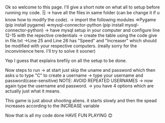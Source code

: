 Ok so welcome to this page.
I'll give a short note on what all to setup before running my code. 🗒️
 -> have all the files in same folder (can be change it if u know how to modify the code). 
 -> import the following modules
    =>Pygame (pip install pygame)
    =>mysql-connector-python (pip install mysql-connector-python)
 -> have mysql setup in your computer and configure line 12-15 with the repective credentials
 -> create the table using the code give in file.txt
 ->Line 25 and Line 26 has "Speed" and "Increaser" which should be modified with your respective computers. (really sorry for the inconvinience here. I'll try to solve it sooner)

Yep I guess that explains brefily on all the setup to be done.

Now steps to run
  -> at start just skip the uname and password which then asks u to type "C" to create a username
  -> type your username and password(case-sensitive)
  NOTE: AVOID REPEATED USERNAMES
  -> now again type the username and password.
  -> you have 4 options which are actually just what it means. 


This game is just about shooting aliens. it starts slowly and then the spead increases according to the INCREASE variable


Now that is all my code done
HAVE FUN PLAYING 
😊
